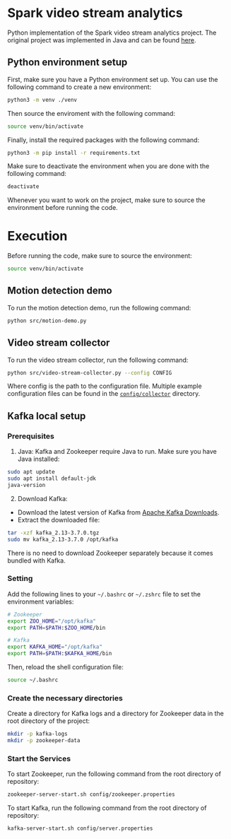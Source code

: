 # Spark video stream analytics

Python implementation of the Spark video stream analytics project. The original project was implemented in Java and can be found [here](https://github.com/baghelamit/video-stream-analytics/tree/master).

## Python environment setup

First, make sure you have a Python environment set up. You can use the following command to create a new environment:

```bash
python3 -m venv ./venv
```

Then source the enviroment with the following command:

```bash
source venv/bin/activate
```

Finally, install the required packages with the following command:

```bash
python3 -m pip install -r requirements.txt
```

Make sure to deactivate the environment when you are done with the following command:

```bash
deactivate
```

Whenever you want to work on the project, make sure to source the environment before running the code.


# Execution

Before running the code, make sure to source the environment:

```bash
source venv/bin/activate
```

## Motion detection demo

To run the motion detection demo, run the following command:

```bash
python src/motion-demo.py
```

## Video stream collector

To run the video stream collector, run the following command:

```bash
python src/video-stream-collector.py --config CONFIG
```

Where config is the path to the configuration file. Multiple example configuration files can be found in the [`config/collector`](./config/collector) directory.

## Kafka local setup

### Prerequisites

1. Java: Kafka and Zookeeper require Java to run. Make sure you have Java installed:
 ```sh
 sudo apt update
 sudo apt install default-jdk
 java-version
 ```

2. Download Kafka:
 - Download the latest version of Kafka from [Apache Kafka Downloads](https://kafka.apache.org/downloads).
 - Extract the downloaded file:
 ```sh
 tar -xzf kafka_2.13-3.7.0.tgz
 sudo mv kafka_2.13-3.7.0 /opt/kafka
 ```
There is no need to download Zookeeper separately because it comes bundled with Kafka.

### Setting

Add the following lines to your `~/.bashrc` or `~/.zshrc` file to set the environment variables:

```sh
# Zookeeper
export ZOO_HOME="/opt/kafka"
export PATH=$PATH:$ZOO_HOME/bin

# Kafka
export KAFKA_HOME="/opt/kafka"
export PATH=$PATH:$KAFKA_HOME/bin
```

Then, reload the shell configuration file:

```sh
source ~/.bashrc
```

### Create the necessary directories

Create a directory for Kafka logs and a directory for Zookeeper data in the root directory of the project:

```sh
mkdir -p kafka-logs
mkdir -p zookeeper-data
```


### Start the Services

To start Zookeeper, run the following command from the root directory of repository:

```sh
zookeeper-server-start.sh config/zookeeper.properties
```

To start Kafka, run the following command from the root directory of repository:

```sh
kafka-server-start.sh config/server.properties
```
